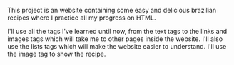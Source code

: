 This project is an website containing some easy and delicious brazilian recipes where I practice all my progress on HTML.

I'll use all the tags I've learned until now, from the text tags to the links and images tags which will take me to other pages inside the website. I'll also use the lists tags which will make the website easier to understand. I'll use the image tag to show the recipe. 
